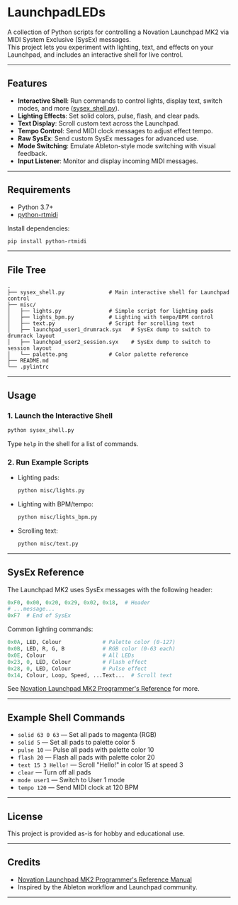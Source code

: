# LaunchpadLEDs

A collection of Python scripts for controlling a Novation Launchpad MK2 via MIDI System Exclusive (SysEx) messages.  
This project lets you experiment with lighting, text, and effects on your Launchpad, and includes an interactive shell for live control.

---

## Features

- **Interactive Shell**: Run commands to control lights, display text, switch modes, and more ([sysex_shell.py](sysex_shell.py)).
- **Lighting Effects**: Set solid colors, pulse, flash, and clear pads.
- **Text Display**: Scroll custom text across the Launchpad.
- **Tempo Control**: Send MIDI clock messages to adjust effect tempo.
- **Raw SysEx**: Send custom SysEx messages for advanced use.
- **Mode Switching**: Emulate Ableton-style mode switching with visual feedback.
- **Input Listener**: Monitor and display incoming MIDI messages.

---

## Requirements

- Python 3.7+
- [python-rtmidi](https://pypi.org/project/python-rtmidi/)

Install dependencies:
```sh
pip install python-rtmidi
```

---

## File Tree

```
.
├── sysex_shell.py              # Main interactive shell for Launchpad control
├── misc/
│   ├── lights.py               # Simple script for lighting pads
│   ├── lights_bpm.py           # Lighting with tempo/BPM control
│   ├── text.py                 # Script for scrolling text
│   ├── launchpad_user1_drumrack.syx   # SysEx dump to switch to drumrack layout
│   ├── launchpad_user2_session.syx    # SysEx dump to switch to session layout
│   └── palette.png             # Color palette reference
├── README.md
└── .pylintrc
```

---

## Usage

### 1. Launch the Interactive Shell

```sh
python sysex_shell.py
```

Type `help` in the shell for a list of commands.

### 2. Run Example Scripts

- Lighting pads:  
  ```sh
  python misc/lights.py
  ```
- Lighting with BPM/tempo:  
  ```sh
  python misc/lights_bpm.py
  ```
- Scrolling text:  
  ```sh
  python misc/text.py
  ```

---

## SysEx Reference

The Launchpad MK2 uses SysEx messages with the following header:
```py
0xF0, 0x00, 0x20, 0x29, 0x02, 0x18,  # Header
# ...message...
0xF7  # End of SysEx
```

Common lighting commands:
```py
0x0A, LED, Colour             # Palette color (0-127)
0x0B, LED, R, G, B            # RGB color (0-63 each)
0x0E, Colour                  # All LEDs
0x23, 0, LED, Colour          # Flash effect
0x28, 0, LED, Colour          # Pulse effect
0x14, Colour, Loop, Speed, ...Text...  # Scroll text
```
See [Novation Launchpad MK2 Programmer's Reference](https://fael-downloads-prod.focusrite.com/customer/prod/s3fs-public/downloads/Launchpad%20MK2%20Programmers%20Reference%20Manual%20v1.03.pdf) for more.

---

## Example Shell Commands

- `solid 63 0 63` — Set all pads to magenta (RGB)
- `solid 5` — Set all pads to palette color 5
- `pulse 10` — Pulse all pads with palette color 10
- `flash 20` — Flash all pads with palette color 20
- `text 15 3 Hello!` — Scroll "Hello!" in color 15 at speed 3
- `clear` — Turn off all pads
- `mode user1` — Switch to User 1 mode
- `tempo 120` — Send MIDI clock at 120 BPM

---

## License

This project is provided as-is for hobby and educational use.

---

## Credits

- [Novation Launchpad MK2 Programmer's Reference Manual](https://fael-downloads-prod.focusrite.com/customer/prod/s3fs-public/downloads/Launchpad%20MK2%20Programmers%20Reference%20Manual%20v1.03.pdf)
- Inspired by the Ableton workflow and Launchpad community.

---